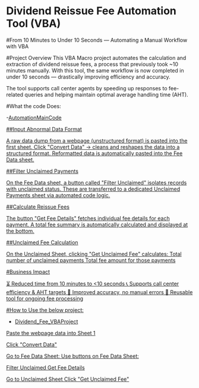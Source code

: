 # Dividend Reissue Fee Automation Tool (VBA)

#From 10 Minutes to Under 10 Seconds — Automating a Manual Workflow with VBA


#Project Overview
This VBA Macro project automates the calculation and extraction of dividend reissue fees, a process that previously took ~10 minutes manually. With this tool, the same workflow is now completed in under 10 seconds — drastically improving efficiency and accuracy.

The tool supports call center agents by speeding up responses to fee-related queries and helping maintain optimal average handling time (AHT).

#What the code Does:

-<a href = "https://github.com/salmanshariff07/Get_Fee_Automation-VBA-/blob/main/AutomationMainCode.txt">AutomationMainCode

##Input Abnormal Data Format

A raw data dump from a webpage (unstructured format) is pasted into the first sheet.
Click "Convert Data" → cleans and reshapes the data into a structured format.
Reformatted data is automatically pasted into the Fee Data sheet.

##Filter Unclaimed Payments

On the Fee Data sheet, a button called "Filter Unclaimed" isolates records with unclaimed status.
These are transferred to a dedicated Unclaimed Payments sheet via automated code logic.

##Calculate Reissue Fees

The button "Get Fee Details" fetches individual fee details for each payment.
A total fee summary is automatically calculated and displayed at the bottom.

##Unclaimed Fee Calculation

On the Unclaimed Sheet, clicking "Get Unclaimed Fee" calculates:
Total number of unclaimed payments
Total fee amount for those payments

#Business Impact

⏳ Reduced time from 10 minutes to <10 seconds
📞 Supports call center efficiency & AHT targets
💯 Improved accuracy, no manual errors
🔄 Reusable tool for ongoing fee processing


#How to Use the below project:

- <a href = "https://github.com/salmanshariff07/Get_Fee_Automation-VBA-/blob/main/Dividend_fee_VBAProject.xlsm"> Dividend_Fee_VBAProject

Paste the webpage data into Sheet 1

  Click "Convert Data"

Go to Fee Data Sheet:
Use buttons on Fee Data Sheet:

  Filter Unclaimed
  Get Fee Details

Go to Unclaimed Sheet
  Click "Get Unclaimed Fee"

  
